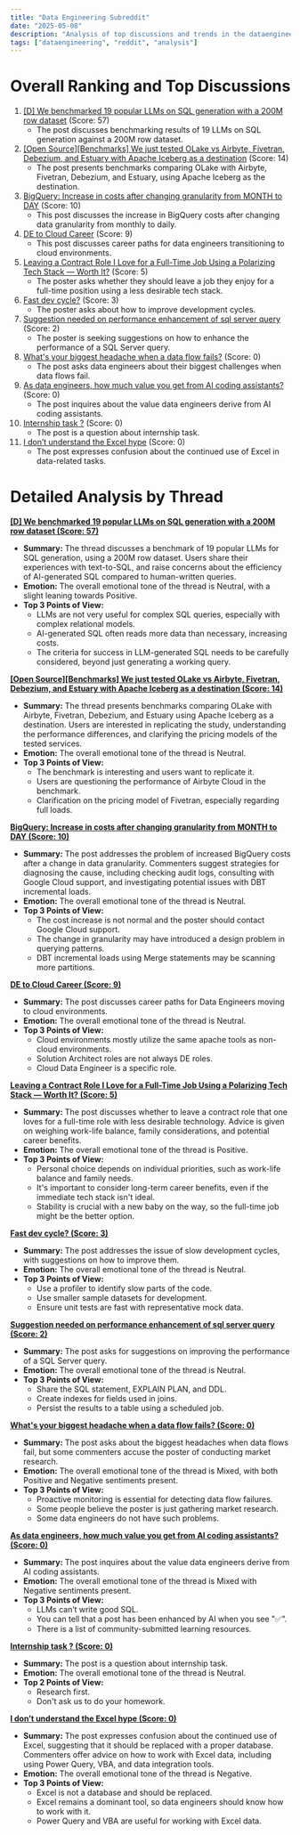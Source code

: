 ```yaml
---
title: "Data Engineering Subreddit"
date: "2025-05-08"
description: "Analysis of top discussions and trends in the dataengineering subreddit"
tags: ["dataengineering", "reddit", "analysis"]
---
```


# Overall Ranking and Top Discussions
1.  [[D] We benchmarked 19 popular LLMs on SQL generation with a 200M row dataset](https://www.reddit.com/r/dataengineering/comments/1khsiwd/we_benchmarked_19_popular_llms_on_sql_generation/) (Score: 57)
    *   The post discusses benchmarking results of 19 LLMs on SQL generation against a 200M row dataset.
2.  [[Open Source][Benchmarks] We just tested OLake vs Airbyte, Fivetran, Debezium, and Estuary with Apache Iceberg as a destination](https://www.reddit.com/r/dataengineering/comments/1khnp7g/open_sourcebenchmarks_we_just_tested_olake_vs/) (Score: 14)
    *   The post presents benchmarks comparing OLake with Airbyte, Fivetran, Debezium, and Estuary, using Apache Iceberg as the destination.
3.  [BigQuery: Increase in costs after changing granularity from MONTH to DAY](https://www.reddit.com/r/dataengineering/comments/1khmg2z/bigquery_increase_in_costs_after_changing/) (Score: 10)
    *   This post discusses the increase in BigQuery costs after changing data granularity from monthly to daily.
4.  [DE to Cloud Career](https://www.reddit.com/r/dataengineering/comments/1khh8l0/de_to_cloud_career/) (Score: 9)
    *   This post discusses career paths for data engineers transitioning to cloud environments.
5.  [Leaving a Contract Role I Love for a Full-Time Job Using a Polarizing Tech Stack — Worth It?](https://www.reddit.com/r/dataengineering/comments/1khu4v0/leaving_a_contract_role_i_love_for_a_fulltime_job/) (Score: 5)
    *   The poster asks whether they should leave a job they enjoy for a full-time position using a less desirable tech stack.
6.  [Fast dev cycle?](https://www.reddit.com/r/dataengineering/comments/1khovc9/fast_dev_cycle/) (Score: 3)
    *   The poster asks about how to improve development cycles.
7.  [Suggestion needed on performance enhancement of sql server query](https://www.reddit.com/r/dataengineering/comments/1khuw08/suggestion_needed_on_performance_enhancement_of/) (Score: 2)
    *   The poster is seeking suggestions on how to enhance the performance of a SQL Server query.
8.  [What's your biggest headache when a data flow fails?](https://www.reddit.com/r/dataengineering/comments/1khn2al/whats_your_biggest_headache_when_a_data_flow_fails/) (Score: 0)
    *   The post asks data engineers about their biggest challenges when data flows fail.
9.  [As data engineers, how much value you get from AI coding assistants?](https://www.reddit.com/r/dataengineering/comments/1khs6j0/as_data_engineers_how_much_value_you_get_from_ai/) (Score: 0)
    *   The post inquires about the value data engineers derive from AI coding assistants.
10. [Internship task ?](https://www.reddit.com/r/dataengineering/comments/1kht3x5/internship_task/) (Score: 0)
    *   The post is a question about internship task.
11. [I don’t understand the Excel hype](https://www.reddit.com/r/dataengineering/comments/1khunwy/i_dont_understand_the_excel_hype/) (Score: 0)
    *   The post expresses confusion about the continued use of Excel in data-related tasks.

# Detailed Analysis by Thread
**[[D] We benchmarked 19 popular LLMs on SQL generation with a 200M row dataset (Score: 57)](https://www.reddit.com/r/dataengineering/comments/1khsiwd/we_benchmarked_19_popular_llms_on_sql_generation/)**
*   **Summary:** The thread discusses a benchmark of 19 popular LLMs for SQL generation, using a 200M row dataset. Users share their experiences with text-to-SQL, and raise concerns about the efficiency of AI-generated SQL compared to human-written queries.
*   **Emotion:** The overall emotional tone of the thread is Neutral, with a slight leaning towards Positive.
*   **Top 3 Points of View:**
    *   LLMs are not very useful for complex SQL queries, especially with complex relational models.
    *   AI-generated SQL often reads more data than necessary, increasing costs.
    *   The criteria for success in LLM-generated SQL needs to be carefully considered, beyond just generating a working query.

**[[Open Source][Benchmarks] We just tested OLake vs Airbyte, Fivetran, Debezium, and Estuary with Apache Iceberg as a destination (Score: 14)](https://www.reddit.com/r/dataengineering/comments/1khnp7g/open_sourcebenchmarks_we_just_tested_olake_vs/)**
*   **Summary:** The thread presents benchmarks comparing OLake with Airbyte, Fivetran, Debezium, and Estuary using Apache Iceberg as a destination. Users are interested in replicating the study, understanding the performance differences, and clarifying the pricing models of the tested services.
*   **Emotion:** The overall emotional tone of the thread is Neutral.
*   **Top 3 Points of View:**
    *   The benchmark is interesting and users want to replicate it.
    *   Users are questioning the performance of Airbyte Cloud in the benchmark.
    *   Clarification on the pricing model of Fivetran, especially regarding full loads.

**[BigQuery: Increase in costs after changing granularity from MONTH to DAY (Score: 10)](https://www.reddit.com/r/dataengineering/comments/1khmg2z/bigquery_increase_in_costs_after_changing/)**
*   **Summary:**  The post addresses the problem of increased BigQuery costs after a change in data granularity.  Commenters suggest strategies for diagnosing the cause, including checking audit logs, consulting with Google Cloud support, and investigating potential issues with DBT incremental loads.
*   **Emotion:** The overall emotional tone of the thread is Neutral.
*   **Top 3 Points of View:**
    *   The cost increase is not normal and the poster should contact Google Cloud support.
    *   The change in granularity may have introduced a design problem in querying patterns.
    *   DBT incremental loads using Merge statements may be scanning more partitions.

**[DE to Cloud Career (Score: 9)](https://www.reddit.com/r/dataengineering/comments/1khh8l0/de_to_cloud_career/)**
*   **Summary:**  The post discusses career paths for Data Engineers moving to cloud environments.
*   **Emotion:** The overall emotional tone of the thread is Neutral.
*   **Top 3 Points of View:**
    *   Cloud environments mostly utilize the same apache tools as non-cloud environments.
    *   Solution Architect roles are not always DE roles.
    *   Cloud Data Engineer is a specific role.

**[Leaving a Contract Role I Love for a Full-Time Job Using a Polarizing Tech Stack — Worth It? (Score: 5)](https://www.reddit.com/r/dataengineering/comments/1khu4v0/leaving_a_contract_role_i_love_for_a_fulltime_job/)**
*   **Summary:** The post discusses whether to leave a contract role that one loves for a full-time role with less desirable technology. Advice is given on weighing work-life balance, family considerations, and potential career benefits.
*   **Emotion:** The overall emotional tone of the thread is Positive.
*   **Top 3 Points of View:**
    *   Personal choice depends on individual priorities, such as work-life balance and family needs.
    *   It's important to consider long-term career benefits, even if the immediate tech stack isn't ideal.
    *   Stability is crucial with a new baby on the way, so the full-time job might be the better option.

**[Fast dev cycle? (Score: 3)](https://www.reddit.com/r/dataengineering/comments/1khovc9/fast_dev_cycle/)**
*   **Summary:** The post addresses the issue of slow development cycles, with suggestions on how to improve them.
*   **Emotion:** The overall emotional tone of the thread is Neutral.
*   **Top 3 Points of View:**
    *   Use a profiler to identify slow parts of the code.
    *   Use smaller sample datasets for development.
    *   Ensure unit tests are fast with representative mock data.

**[Suggestion needed on performance enhancement of sql server query (Score: 2)](https://www.reddit.com/r/dataengineering/comments/1khuw08/suggestion_needed_on_performance_enhancement_of/)**
*   **Summary:**  The post asks for suggestions on improving the performance of a SQL Server query.
*   **Emotion:** The overall emotional tone of the thread is Neutral.
*   **Top 3 Points of View:**
    *   Share the SQL statement, EXPLAIN PLAN, and DDL.
    *   Create indexes for fields used in joins.
    *   Persist the results to a table using a scheduled job.

**[What's your biggest headache when a data flow fails? (Score: 0)](https://www.reddit.com/r/dataengineering/comments/1khn2al/whats_your_biggest_headache_when_a_data_flow_fails/)**
*   **Summary:** The post asks about the biggest headaches when data flows fail, but some commenters accuse the poster of conducting market research.
*   **Emotion:** The overall emotional tone of the thread is Mixed, with both Positive and Negative sentiments present.
*   **Top 3 Points of View:**
    *   Proactive monitoring is essential for detecting data flow failures.
    *   Some people believe the poster is just gathering market research.
    *   Some data engineers do not have such problems.

**[As data engineers, how much value you get from AI coding assistants? (Score: 0)](https://www.reddit.com/r/dataengineering/comments/1khs6j0/as_data_engineers_how_much_value_you_get_from_ai/)**
*   **Summary:** The post inquires about the value data engineers derive from AI coding assistants.
*   **Emotion:** The overall emotional tone of the thread is Mixed with Negative sentiments present.
*   **Top 3 Points of View:**
    *   LLMs can’t write good SQL.
    *   You can tell that a post has been enhanced by AI when you see "✅".
    *   There is a list of community-submitted learning resources.

**[Internship task ? (Score: 0)](https://www.reddit.com/r/dataengineering/comments/1kht3x5/internship_task/)**
*   **Summary:** The post is a question about internship task.
*   **Emotion:** The overall emotional tone of the thread is Neutral.
*   **Top 2 Points of View:**
    *   Research first.
    *   Don't ask us to do your homework.

**[I don’t understand the Excel hype (Score: 0)](https://www.reddit.com/r/dataengineering/comments/1khunwy/i_dont_understand_the_excel_hype/)**
*   **Summary:**  The post expresses confusion about the continued use of Excel, suggesting that it should be replaced with a proper database.  Commenters offer advice on how to work with Excel data, including using Power Query, VBA, and data integration tools.
*   **Emotion:** The overall emotional tone of the thread is Negative.
*   **Top 3 Points of View:**
    *   Excel is not a database and should be replaced.
    *   Excel remains a dominant tool, so data engineers should know how to work with it.
    *   Power Query and VBA are useful for working with Excel data.
